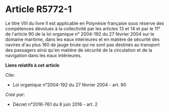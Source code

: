 # Article R5772-1

Le titre VIII du livre II est applicable en Polynésie française sous  réserve des compétences dévolues à la collectivité par
les articles 13  et 14 et par le 11° de l'article 90 de la loi organique n° 2004-192 du  27 février 2004 sur le domaine
maritime, dans les eaux intérieures et en  matière de sécurité des navires d'au plus 160 de jauge brute qui ne  sont pas
destinés au transport des passagers ainsi qu'en matière de  sécurité de la circulation et de la navigation dans les eaux
intérieures.

**Liens relatifs à cet article**

_Cite_:

  - Loi organique n°2004-192 du 27 février 2004 - art. 90

_Créé par_:

  - Décret n°2016-761 du 8 juin 2016 - art. 2

